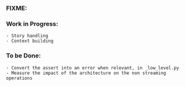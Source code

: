 ### FIXME:

### Work in Progress:
    - Story handling
    - Context building

### To be Done:
    - Convert the assert into an error when relevant, in _low_level.py
    - Measure the impact of the architecture on the non streaming operations

